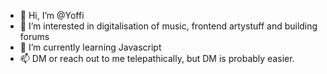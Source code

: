 - 👋 Hi, I’m @Yoffi
- 👀 I’m interested in digitalisation of music, frontend artystuff and building forums
- 🌱 I’m currently learning Javascript
- 📫 DM or reach out to me telepathically, but DM is probably easier.

